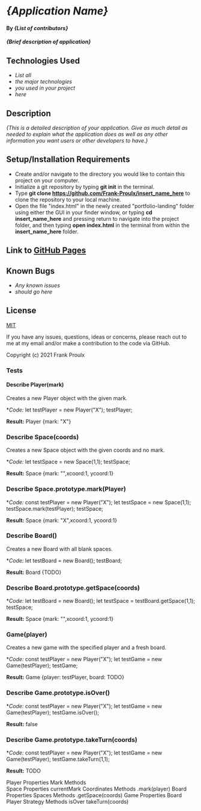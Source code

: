 # _{Application Name}_

#### By _**{List of contributors}**_

#### _{Brief description of application}_

## Technologies Used

* _List all_
* _the major technologies_
* _you used in your project_
* _here_

## Description

_{This is a detailed description of your application. Give as much detail as needed to explain what the application does as well as any other information you want users or other developers to have.}_

## Setup/Installation Requirements

* Create and/or navigate to the directory you would like to contain this project on your computer.
* Initialize a git repository by typing **git init** in the terminal.
* Type **git clone https://github.com/Frank-Proulx/insert_name_here** to clone the repository to your local machine.
* Open the file "index.html" in the newly created "portfolio-landing" folder using either the GUI in your finder window, or typing **cd insert_name_here** and pressing return to navigate into the project folder, and then typing **open index.html** in the terminal from within the **insert_name_here** folder.  

## Link to [GitHub Pages](https://frank-proulx.github.io//)

## Known Bugs

* _Any known issues_
* _should go here_

## License

[MIT](https://opensource.org/licenses/MIT)

If you have any issues, questions, ideas or concerns, please reach out to me at my email and/or make a contribution to the code via GitHub.

Copyright (c) 2021 Frank Proulx

### Tests

#### Describe Player(mark) 
Creates a new Player object with the given mark.

**Code:*
    let testPlayer = new Player("X");
    testPlayer;

**Result:**
    Player {mark: "X"}

### Describe Space(coords)
Creates a new Space object with the given coords and no mark.

**Code:*
    let testSpace = new Space(1,1);
    testSpace;

**Result:**
    Space {mark: "",xcoord:1, ycoord:1}

### Describe Space.prototype.mark(Player)

**Code:*
    const testPlayer = new Player("X");
    let testSpace = new Space(1,1);
    testSpace.mark(testPlayer);
    testSpace;

**Result:**
    Space {mark: "X",xcoord:1, ycoord:1}

### Describe Board()
Creates a new Board with all blank spaces.

**Code:*
    let testBoard = new Board();
    testBoard;

**Result:**
    Board {TODO}

### Describe Board.prototype.getSpace(coords)

**Code:*
    let testBoard = new Board();
    let testSpace = testBoard.getSpace(1,1);
    testSpace;

**Result:**
    Space {mark: "",xcoord:1, ycoord:1}

### Game(player)
Creates a new game with the specified player and a fresh board.

**Code:*
    const testPlayer = new Player("X");
    let testGame = new Game(testPlayer);
    testGame;

**Result:**
    Game {player: testPlayer, board: TODO}

### Describe Game.prototype.isOver()

**Code:*
    const testPlayer = new Player("X");
    let testGame = new Game(testPlayer);
    testGame.isOver();

**Result:**
    false

### Describe Game.prototype.takeTurn(coords)

**Code:*
    const testPlayer = new Player("X");
    let testGame = new Game(testPlayer);
    testGame.takeTurn(1,1);

**Result:**
    TODO

Player
  Properties
    Mark
  Methods    
Space
  Properties
    currentMark
    Coordinates
  Methods
    .mark(player)
Board
  Properties
    Spaces
  Methods
    .getSpace(coords)
Game
  Properties
    Board
    Player
    Strategy
  Methods
    isOver
    takeTurn(coords)